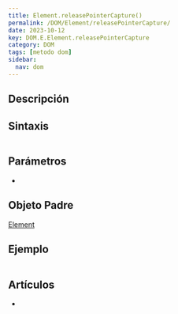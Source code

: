 ```yaml
---
title: Element.releasePointerCapture()
permalink: /DOM/Element/releasePointerCapture/
date: 2023-10-12
key: DOM.E.Element.releasePointerCapture
category: DOM
tags: [metodo dom]
sidebar:
  nav: dom
---
```


## Descripción


## Sintaxis


```javascript

```


## Parámetros

- 

## Objeto Padre


[Element](https://www.w3api.com/DOM/Element/)


## Ejemplo


```javascript

```


## Artículos

- 
